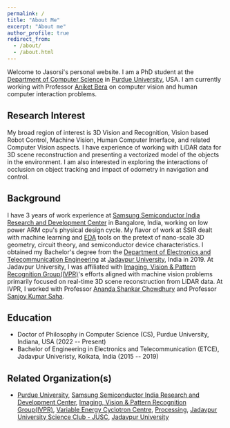 ```yaml
---
permalink: /
title: "About Me"
excerpt: "About me"
author_profile: true
redirect_from: 
  - /about/
  - /about.html
---
```


Welcome to Jasorsi's personal website. I am a PhD student at the [Department of Computer Science](https://www.cs.purdue.edu/) in [Purdue University](https://www.purdue.edu/), USA. I am currently working with Professor [Aniket Bera](https://www.cs.purdue.edu/homes/ab/) on computer vision and human computer interaction problems.

Research Interest
---------
My broad region of interest is 3D Vision and Recognition, Vision based Robot Control, Machine Vision, Human Computer Interface, and related Computer Vision aspects. I have experience of working with LiDAR data for 3D scene reconstruction and presenting a vectorized model of the objects in the environment. I am also interested in exploring the interactions of occlusion on object tracking and impact of odometry in navigation and control. 

Background
---------
I have 3 years of work experience at [Samsung Semiconductor India Research and Development Center](https://research.samsung.com/sri-b) in Bangalore, India, working on low power ARM cpu's physical design cycle. My flavor of work at SSIR dealt with machine learning and [EDA](https://en.wikipedia.org/wiki/Electronic_design_automation) tools on the pretext of nano-scale 3D geometry, circuit theory, and semiconductor device characteristics. I obtained my Bachelor's degree from the [Department of Electronics and Telecommunication Engineering](http://www.jaduniv.edu.in/view_department.php?deptid=84) at [Jadavpur University](http://www.jaduniv.edu.in/), India in 2019. At Jadavpur University, I was affiliated with [Imaging, Vision & Pattern Recognition Group(IVPR)](https://sites.google.com/site/ivprgroup/home-page-ivpr?authuser=0)'s efforts aligned with machine vision problems primarily focused on real-time 3D scene reconstruction from LiDAR data. At IVPR, I worked with Professor [Ananda Shankar Chowdhury](https://sites.google.com/site/anandachowdhury/) and Professor [Sanjoy Kumar Saha](https://scholar.google.co.in/citations?user=MVooqJUAAAAJ&hl=en). 



Education
---------
* Doctor of Philosophy in Computer Science (CS), Purdue University, Indiana, USA (2022 -- Present)
* Bachelor of Engineering in Electronics and Telecommunication (ETCE), Jadavpur Univeristy, Kolkata, India (2015 -- 2019)


Related Organization(s)   
---------
*  [Purdue University](https://www.purdue.edu/), [Samsung Semiconductor India Research and Development Center](https://research.samsung.com/sri-b), [Imaging, Vision & Pattern Recognition Group(IVPR)](https://sites.google.com/site/ivprgroup/home-page-ivpr?authuser=0), [Variable Energy Cyclotron Centre](https://www.vecc.gov.in/), [Processing](https://processing.org/), [Jadavpur University Science Club - JUSC](https://www.jusc.co.in/), [Jadavpur University](http://www.jaduniv.edu.in/)

